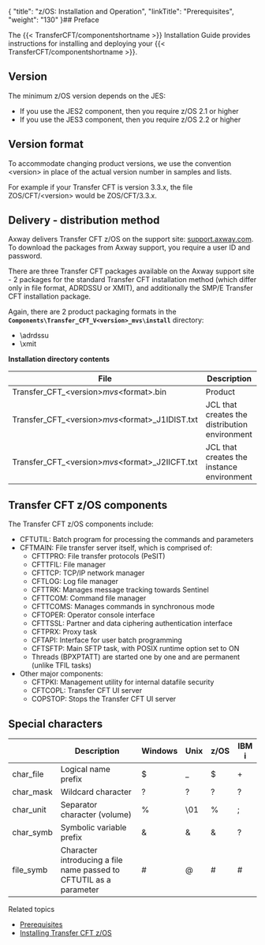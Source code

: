 {
    "title": "z/OS: Installation and Operation",
    "linkTitle": "Prerequisites",
    "weight": "130"
}## Preface

The {{< TransferCFT/componentshortname  >}} Installation Guide provides instructions for installing and deploying your {{< TransferCFT/componentshortname  >}}.

<span id="Installation support format"></span>

## Version

The minimum z/OS version depends on the JES:

- If you use the JES2 component, then you require z/OS 2.1 or higher
- If you use the JES3 component, then you require z/OS 2.2 or higher

<span id="Installation support format"></span>

## Version format

To accommodate changing product versions, we use the convention &lt;version> in place of the actual version number in samples and lists.

For example if your Transfer CFT is version 3.3.x, the file ZOS/CFT/&lt;version> would be ZOS/CFT/3.3.x.

<span id="Delivery process"></span>

## Delivery - distribution method

Axway delivers Transfer CFT z/OS on the support site: [support.axway.com](https://support.axway.com/). To download the packages from Axway support, you require a user ID and password.

There are three Transfer CFT packages available on the Axway support site - 2 packages for the standard Transfer CFT installation method (which differ only in file format, ADRDSSU or XMIT), and additionally the SMP/E Transfer CFT installation package.

Again, there are 2 product packaging formats in the **`Components\Transfer_CFT_V<version>_mvs\install`** directory:

- \\adrdssu 
- \\xmit

**<span id="kanchor15"></span>Installation directory contents**


| File  | Description  |
| --- | --- |
| Transfer_CFT_&lt;version&gt;_mvs_&lt;format&gt;.bin | Product |
| Transfer_CFT_&lt;version&gt;_mvs_&lt;format&gt;_J1IDIST.txt | JCL that creates the distribution environment |
| Transfer_CFT_&lt;version&gt;_mvs_&lt;format&gt;_J2IICFT.txt | JCL that creates the instance environment |


<span id="kanchor16"></span>

## Transfer CFT z/OS components

The Transfer CFT z/OS components include:

- CFTUTIL: Batch program for processing the commands and parameters
- CFTMAIN: File transfer server itself, which is comprised of:
    -   CFTTPRO: File transfer protocols (PeSIT)
    -   CFTTFIL: File manager
    -   CFTTCP: TCP/IP network manager
    -   CFTLOG: Log file manager
    -   CFTTRK: Manages message tracking towards Sentinel
    -   CFTTCOM: Command file manager
    -   CFTTCOMS: Manages commands in synchronous mode
    -   CFTOPER: Operator console interface
    -   CFTTSSL: Partner and data ciphering authentication interface
    -   CFTPRX: Proxy task
    -   CFTAPI: Interface for user batch programming
    -   CFTSFTP: Main SFTP task, with POSIX runtime option set to ON
    -   Threads (BPXPTATT) are started one by one and are permanent (unlike TFIL tasks)
- Other major components:
    -   CFTPKI: Management utility for internal datafile security
    -   CFTCOPL: Transfer CFT UI server
    -   COPSTOP: Stops the Transfer CFT UI server

<span id="Special"></span>

## Special characters


|   | Description  | Windows  | Unix  | z/OS  | IBM i  |
| --- | --- | --- | --- | --- | --- |
| char_file  | Logical name prefix | $  | _  | $  | +  |
| char_mask  | Wildcard character  | ?  | ?  | ?  | ?  |
| char_unit  | Separator character (volume)  | %  | \01  | %  | ;  |
| char_symb  | Symbolic variable prefix  | &amp;  | &amp;  | &amp;  | ?  |
| file_symb  | Character introducing a file name passed to CFTUTIL as a parameter  | #  | @  | #  | #  |


Related topics

- [Prerequisites](r_prerequistes_zos)
- [Installing Transfer CFT z/OS]()
